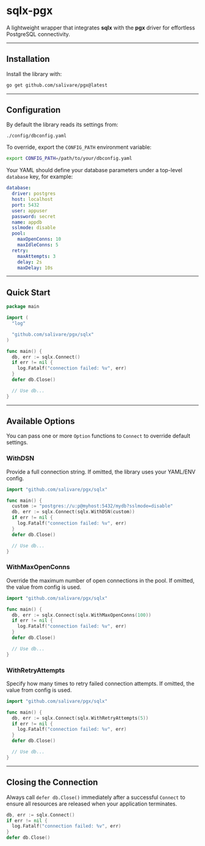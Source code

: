 
# sqlx-pgx

A lightweight wrapper that integrates **sqlx** with the **pgx** driver for effortless PostgreSQL connectivity.

---

## Installation

Install the library with:

```bash
go get github.com/salivare/pgx@latest
```

---

## Configuration

By default the library reads its settings from:

```
./config/dbconfig.yaml
```

To override, export the `CONFIG_PATH` environment variable:

```bash
export CONFIG_PATH=/path/to/your/dbconfig.yaml
```

Your YAML should define your database parameters under a top-level `database` key, for example:

```yaml
database:
  driver: postgres
  host: localhost
  port: 5432
  user: appuser
  password: secret
  name: appdb
  sslmode: disable
  pool:
    maxOpenConns: 10
    maxIdleConns: 5
  retry:
    maxAttempts: 3
    delay: 2s
    maxDelay: 10s
```

---

## Quick Start

```go
package main

import (
  "log"

  "github.com/salivare/pgx/sqlx"
)

func main() {
  db, err := sqlx.Connect()
  if err != nil {
    log.Fatalf("connection failed: %v", err)
  }
  defer db.Close()

  // Use db...
}
```

---

## Available Options

You can pass one or more `Option` functions to `Connect` to override default settings.

### WithDSN

Provide a full connection string. If omitted, the library uses your YAML/ENV config.

```go
import "github.com/salivare/pgx/sqlx"

func main() {
  custom := "postgres://u:p@myhost:5432/mydb?sslmode=disable"
  db, err := sqlx.Connect(sqlx.WithDSN(custom))
  if err != nil {
    log.Fatalf("connection failed: %v", err)
  }
  defer db.Close()

  // Use db...
}
```

### WithMaxOpenConns

Override the maximum number of open connections in the pool. If omitted, the value from config is used.

```go
import "github.com/salivare/pgx/sqlx"

func main() {
  db, err := sqlx.Connect(sqlx.WithMaxOpenConns(100))
  if err != nil {
    log.Fatalf("connection failed: %v", err)
  }
  defer db.Close()

  // Use db...
}
```

### WithRetryAttempts

Specify how many times to retry failed connection attempts. If omitted, the value from config is used.

```go
import "github.com/salivare/pgx/sqlx"

func main() {
  db, err := sqlx.Connect(sqlx.WithRetryAttempts(5))
  if err != nil {
    log.Fatalf("connection failed: %v", err)
  }
  defer db.Close()

  // Use db...
}
```

---

## Closing the Connection

Always call `defer db.Close()` immediately after a successful `Connect` to ensure all resources are released when your application terminates.

```go
db, err := sqlx.Connect()
if err != nil {
  log.Fatalf("connection failed: %v", err)
}
defer db.Close()
```
```